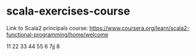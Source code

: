 # scala-exercises-course

Link to Scala2 principals course: https://www.coursera.org/learn/scala2-functional-programming/home/welcome

11
22
33
44
55
6
7jj
8
